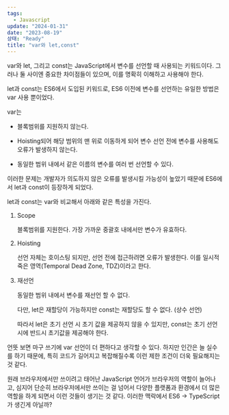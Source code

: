 ```yaml
---
tags:
  - Javascript
update: "2024-01-31"
date: "2023-08-19"
상태: "Ready"
title: "var와 let,const"
---
```

var와 let, 그리고 const는 JavaScript에서 변수를 선언할 때 사용되는 키워드이다. 그러나 둘 사이엔 중요한 차이점들이 있으며, 이를 명확히 이해하고 사용해야 한다. 



let과 const는 ES6에서 도입된 키워드로, ES6 이전에 변수를 선언하는 유일한 방법은 var 사용 뿐이었다. 

var는 

- 블록범위를 지원하지 않는다. 

- Hoisting되어 해당 범위의 맨 위로 이동하게 되어 변수 선언 전에 변수를 사용해도 오류가 발생하지 않는다. 

- 동일한 범위 내에서 같은 이름의 변수를 여러 번 선언할 수 있다. 

이러한 문제는 개발자가 의도하지 않은 오류를 발생시킬 가능성이 높았기 때문에 ES6에서 let과 const이 등장하게 되었다. 

let과 const는 var와 비교해서 아래와 같은 특성을 가진다. 

1. Scope

    블록범위를 지원한다. 가장 가까운 중괄호 내에서만 변수가 유효하다. 

1. Hoisting

    선언 자체는 호이스팅 되지만, 선언 전에 접근하려면 오류가 발생한다. 이를 일시적 죽은 영역(Temporal Dead Zone, TDZ)이라고 한다. 

1. 재선언

    동일한 범위 내에서 변수를 재선언 할 수 없다. 

    다만, let은 재할당이 가능하지만 const는 재할당도 할 수 없다. (상수 선언)

    따라서 let은 초기 선언 시 초기 값을 제공하지 않을 수 있지만, const는 초기 선언시에 반드시 초기값을 제공해야 한다. 



언뜻 보면 마구 쓰기에 var 선언이 더 편하다고 생각할 수 있다. 하지만 인간은 늘 실수를 하기 때문에, 특히 코드가 길어지고 복잡해질수록 이런 제한 조건이 더욱 필요해지는 것 같다. 

원래 브라우저에서만 쓰이려고 태어난 JavaScript 언어가 브라우저의 역할이 늘어나고, 심지어 단순히 브라우저에서만 쓰이는 걸 넘어서 다양한 플랫폼과 환경에서 더 많은 역할을 하게 되면서 이런 것들이 생기는 것 같다. 이러한 맥락에서 ES6 → TypeScript가 생긴게 아닐까?



